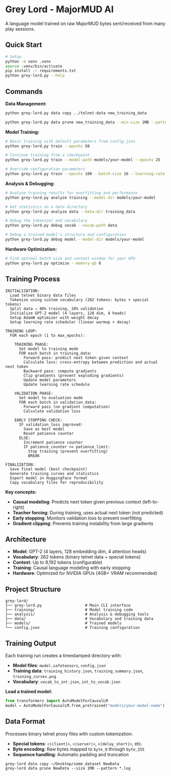 # Grey Lord - MajorMUD AI

A language model trained on raw MajorMUD bytes sent/received from many play sessions.

## Quick Start

```bash
# Setup
python -m venv .venv
source .venv/bin/activate
pip install -r requirements.txt
python grey-lord.py --help
```

## Commands

**Data Management:**
```bash
python grey-lord.py data copy ../telnet-data new_training_data
```
```bash
python grey-lord.py data prune new_training_data --min-size 1MB --pattern *.log
```

**Model Training:**
```bash
# Basic training with default parameters from config.json
python grey-lord.py train --epochs 50

# Continue training from a checkpoint
python grey-lord.py train --model-path models/your-model --epochs 25

# Override configuration parameters
python grey-lord.py train --epochs 100 --batch-size 16 --learning-rate 1e-4
```

**Analysis & Debugging:**
```bash
# Analyze training results for overfitting and performance
python grey-lord.py analyze training --model-dir models/your-model

# Get statistics on a data directory
python grey-lord.py analyze data --data-dir training_data

# Debug the tokenizer and vocabulary
python grey-lord.py debug vocab --vocab-path data

# Debug a trained model's structure and configuration
python grey-lord.py debug model --model-dir models/your-model
```

**Hardware Optimization:**
```bash
# Find optimal batch size and context window for your GPU
python grey-lord.py optimize --memory-gb 8
```

## Training Process

```
INITIALIZATION:
  Load telnet binary data files
  Tokenize using custom vocabulary (262 tokens: bytes + special tokens)
  Split data → 80% training, 20% validation
  Initialize GPT-2 model (4 layers, 128 dim, 4 heads)
  Setup AdamW optimizer with weight decay
  Setup learning rate scheduler (linear warmup + decay)

TRAINING LOOP:
  FOR each epoch (1 to max_epochs):
    
    TRAINING PHASE:
      Set model to training mode
      FOR each batch in training_data:
        Forward pass: predict next token given context
        Calculate loss: cross-entropy between prediction and actual next token
        Backward pass: compute gradients
        Clip gradients (prevent exploding gradients)
        Update model parameters
        Update learning rate schedule
      
    VALIDATION PHASE:
      Set model to evaluation mode
      FOR each batch in validation_data:
        Forward pass (no gradient computation)
        Calculate validation loss
      
    EARLY STOPPING CHECK:
      IF validation_loss improved:
        Save as best model
        Reset patience counter
      ELSE:
        Increment patience counter
        IF patience_counter >= patience_limit:
          Stop training (prevent overfitting)
          BREAK

FINALIZATION:
  Save final model (best checkpoint)
  Generate training curves and statistics
  Export model in HuggingFace format
  Copy vocabulary files for reproducibility
```

**Key concepts:**
- **Causal modeling**: Predicts next token given previous context (left-to-right)
- **Teacher forcing**: During training, uses actual next token (not predicted)
- **Early stopping**: Monitors validation loss to prevent overfitting
- **Gradient clipping**: Prevents training instability from large gradients

## Architecture

- **Model**: GPT-2 (4 layers, 128 embedding dim, 4 attention heads)
- **Vocabulary**: 262 tokens (binary telnet data + special tokens)
- **Context**: Up to 8,192 tokens (configurable)
- **Training**: Causal language modeling with early stopping
- **Hardware**: Optimized for NVIDIA GPUs (4GB+ VRAM recommended)

## Project Structure

```
grey-lord/
├── grey-lord.py                   # Main CLI interface
├── training/                      # Model training code
├── analysis/                      # Analysis & debugging tools
├── data/                          # Vocabulary and training data
├── models/                        # Trained models
└── config.json                    # Training configuration
```

## Training Output

Each training run creates a timestamped directory with:
- **Model files**: `model.safetensors`, `config.json`
- **Training data**: `training_history.json`, `training_summary.json`, `training_curves.png`
- **Vocabulary**: `vocab_to_int.json`, `int_to_vocab.json`

**Load a trained model:**
```python
from transformers import AutoModelForCausalLM
model = AutoModelForCausalLM.from_pretrained("models/your-model-name")
```

## Data Format

Processes binary telnet proxy files with custom tokenization:
- **Special tokens**: `<|client|>`, `<|server|>`, `<|delay_short|>`, etc.
- **Byte encoding**: Raw bytes mapped to `byte_0` through `byte_255`
- **Sequence handling**: Automatic padding and truncation





```
grey-lord data copy ~/Desktop/some_dataset NewData
grey-lord data prune NewData --size 1MB --pattern *.log
```
